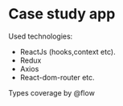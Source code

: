 # Case study app

Used technologies:
- ReactJs (hooks,context etc).
- Redux
- Axios
- React-dom-router
etc.

Types coverage by @flow
